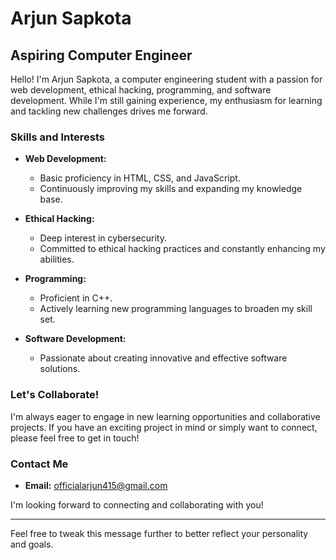 # Arjun Sapkota

## Aspiring Computer Engineer

Hello! I'm Arjun Sapkota, a computer engineering student with a passion for web development, ethical hacking, programming, and software development. While I'm still gaining experience, my enthusiasm for learning and tackling new challenges drives me forward.

### Skills and Interests
- **Web Development:** 
  - Basic proficiency in HTML, CSS, and JavaScript.
  - Continuously improving my skills and expanding my knowledge base.

- **Ethical Hacking:** 
  - Deep interest in cybersecurity.
  - Committed to ethical hacking practices and constantly enhancing my abilities.

- **Programming:** 
  - Proficient in C++.
  - Actively learning new programming languages to broaden my skill set.

- **Software Development:** 
  - Passionate about creating innovative and effective software solutions.

### Let's Collaborate!
I'm always eager to engage in new learning opportunities and collaborative projects. If you have an exciting project in mind or simply want to connect, please feel free to get in touch!

### Contact Me
- **Email:** [officialarjun415@gmail.com](mailto:officialarjun415@gmail.com)

I'm looking forward to connecting and collaborating with you!

---

Feel free to tweak this message further to better reflect your personality and goals.
